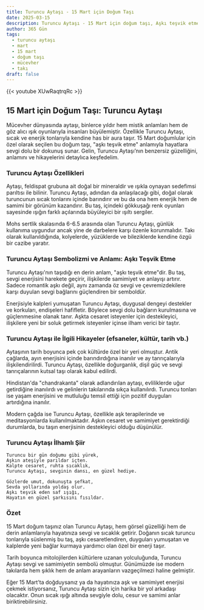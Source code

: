 ```yaml
---
title: Turuncu Aytaşı - 15 Mart için Doğum Taşı
date: 2025-03-15
description: Turuncu Aytaşı - 15 Mart için doğum taşı, Aşkı teşvik etme sembolü. Bu özel taşın derin anlamını öğrenin.
author: 365 Gün
tags:
  - turuncu aytaşı
  - mart
  - 15 mart
  - doğum taşı
  - mücevher
  - takı
draft: false
---
```


{{< youtube XUwRaqtrqRc >}}

## 15 Mart için Doğum Taşı: Turuncu Aytaşı

Mücevher dünyasında aytaşı, binlerce yıldır hem mistik anlamları hem de göz alıcı ışık oyunlarıyla insanları büyülemiştir. Özellikle Turuncu Aytaşı, sıcak ve enerjik tonlarıyla kendine has bir aura taşır. 15 Mart doğumlular için özel olarak seçilen bu doğum taşı, "aşkı teşvik etme" anlamıyla hayatlara sevgi dolu bir dokunuş sunar. Gelin, Turuncu Aytaşı’nın benzersiz güzelliğini, anlamını ve hikayelerini detaylıca keşfedelim.

### Turuncu Aytaşı Özellikleri

Aytaşı, feldispat grubuna ait doğal bir mineraldir ve ışıkla oynayan sedefimsi parıltısı ile bilinir. Turuncu Aytaşı, adından da anlaşılacağı gibi, doğal olarak turuncunun sıcak tonlarını içinde barındırır ve bu da ona hem enerjik hem de samimi bir görünüm kazandırır. Bu taş, içindeki gökkuşağı renk oyunları sayesinde ışığın farklı açılarında büyüleyici bir ışıltı sergiler.

Mohs sertlik skalasında 6-6.5 arasında olan Turuncu Aytaşı, günlük kullanıma uygundur ancak yine de darbelere karşı özenle korunmalıdır. Takı olarak kullanıldığında, kolyelerde, yüzüklerde ve bileziklerde kendine özgü bir cazibe yaratır.

### Turuncu Aytaşı Sembolizmi ve Anlamı: Aşkı Teşvik Etme

Turuncu Aytaşı'nın taşıdığı en derin anlam, "aşkı teşvik etme"dir. Bu taş, sevgi enerjisini harekete geçirir, ilişkilerde samimiyet ve anlayışı artırır. Sadece romantik aşkı değil, aynı zamanda öz sevgi ve çevremizdekilere karşı duyulan sevgi bağlarını güçlendiren bir semboldür.

Enerjisiyle kalpleri yumuşatan Turuncu Aytaşı, duygusal dengeyi destekler ve korkuları, endişeleri hafifletir. Böylece sevgi dolu bağların kurulmasına ve güçlenmesine olanak tanır. Aşkta cesaret isteyenler için destekleyici, ilişkilere yeni bir soluk getirmek isteyenler içinse ilham verici bir taştır.

### Turuncu Aytaşı ile İlgili Hikayeler (efsaneler, kültür, tarih vb.)

Aytaşının tarih boyunca pek çok kültürde özel bir yeri olmuştur. Antik çağlarda, ayın enerjisini içinde barındırdığına inanılır ve ay tanrıçalarıyla ilişkilendirilirdi. Turuncu Aytaşı, özellikle doğurganlık, dişil güç ve sevgi tanrıçalarının kutsal taşı olarak kabul edilirdi.

Hindistan'da "chandrakanta" olarak adlandırılan aytaşı, evliliklerde uğur getirdiğine inanılırdı ve gelinlerin takılarında sıkça kullanılırdı. Turuncu tonları ise yaşam enerjisini ve mutluluğu temsil ettiği için pozitif duyguları artırdığına inanılır.

Modern çağda ise Turuncu Aytaşı, özellikle aşk terapilerinde ve meditasyonlarda kullanılmaktadır. Aşkın cesaret ve samimiyet gerektirdiği durumlarda, bu taşın enerjisinin destekleyici olduğu düşünülür.

### Turuncu Aytaşı İlhamlı Şiir

```
Turuncu bir gün doğumu gibi yürek,
Aşkın ateşiyle parıldar içten.
Kalpte cesaret, ruhta sıcaklık,
Turuncu Aytaşı, sevginin dansı, en güzel hediye.

Gözlerde umut, dokunuşta şefkat,
Sevda yollarında yoldaş olur.
Aşkı teşvik eden saf ışığı,
Hayatın en güzel şarkısını fısıldar.
```

### Özet

15 Mart doğum taşınız olan Turuncu Aytaşı, hem görsel güzelliği hem de derin anlamlarıyla hayatınıza sevgi ve sıcaklık getirir. Doğanın sıcak turuncu tonlarıyla süslenmiş bu taş, aşkı cesaretlendiren, duyguları yumuşatan ve kalplerde yeni bağlar kurmaya yardımcı olan özel bir enerji taşır.

Tarih boyunca mitolojilerden kültürlere uzanan yolculuğunda, Turuncu Aytaşı sevgi ve samimiyetin sembolü olmuştur. Günümüzde ise modern takılarda hem şıklık hem de anlam arayanların vazgeçilmezi haline gelmiştir.

Eğer 15 Mart’ta doğduysanız ya da hayatınıza aşk ve samimiyet enerjisi çekmek istiyorsanız, Turuncu Aytaşı sizin için harika bir yol arkadaşı olacaktır. Onun sıcak ışığı altında sevgiyle dolu, cesur ve samimi anlar biriktirebilirsiniz.